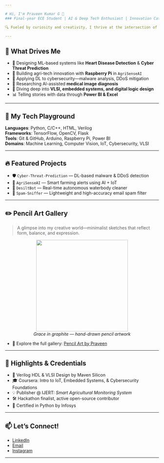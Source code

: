 ```yaml
---

# Hi, I'm Praveen Kumar G 👋  
### Final-year ECE Student | AI & Deep Tech Enthusiast | Innovation Catalyst  

🔍 Fueled by curiosity and creativity, I thrive at the intersection of **AI, Computer Vision, IoT, VLSI, and Cybersecurity**, building impactful solutions that address real-world challenges.

---
```


## 🚀 What Drives Me  
- 🤖 Designing ML-based systems like **Heart Disease Detection** & **Cyber Threat Prediction**  
- 🌾 Building agri-tech innovation with **Raspberry Pi** in `AgriSenseAI`  
- 🔐 Applying DL to cybersecurity—malware analysis, DDoS mitigation  
- 🧠 Researching AI-assisted **medical image diagnosis**  
- 🔧 Diving deep into **VLSI, embedded systems, and digital logic design**  
- 📊 Telling stories with data through **Power BI & Excel**

---

## 💼 My Tech Playground  
**Languages**: Python, C/C++, HTML, Verilog  
**Frameworks**: TensorFlow, OpenCV, Flask  
**Tools**: Git & GitHub, Arduino, Raspberry Pi, Power BI  
**Domains**: Machine Learning, Computer Vision, IoT, Cybersecurity, VLSI  

---

## 🔥 Featured Projects  
- 🛡️ `Cyber-Threat-Prediction` — DL-based malware & DDoS detection  
- 🌿 `AgriSenseAI` — Smart farming alerts using AI + IoT  
- 🧹 `DesiltBot` — Real-time autonomous waterbody cleaner  
- 📮 `Spam-Sniffer` — Lightweight and high-accuracy email spam filter  

---

## ✏️ Pencil Art Gallery  
> A glimpse into my creative world—minimalist sketches that reflect form, balance, and expression.

<p align="center">
  <img src="https://raw.githubusercontent.com/praveen4942/pencil-art-by-praveen/main/images/sketch1.png" width="300" />
  <br />
  <em>Grace in graphite — hand-drawn pencil artwork</em>
</p>

- 🎨 Explore the full gallery: [Pencil Art by Praveen](https://github.com/praveen4942/pencil-art-by-praveen)
---

## 🏅 Highlights & Credentials  
- 🥇 Verilog HDL & VLSI Design by Maven Silicon  
- 🎓 Coursera: Intro to IoT, Embedded Systems, & Cybersecurity Foundations  
- 💡 Publisher @ IJERT: *Smart Agricultural Monitoring System*  
- 🛠️ Hackathon finalist, active open-source contributor  
- 🐍 Certified in Python by Infosys  

---

## 📫 Let’s Connect!  
- [LinkedIn](https://www.linkedin.com/in/praveen4942)  
- [Email](mailto:gpraveenkumar2005@gmail.com)  
- [Instagram](https://www.instagram.com/yourusername)

---
